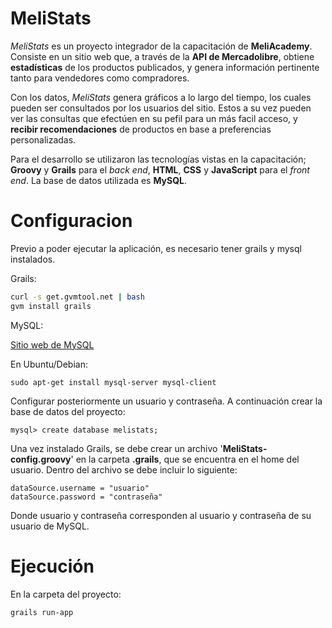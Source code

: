 # MeliStats

*MeliStats* es un proyecto integrador de la  capacitación de **MeliAcademy**.
  Consiste en un sitio web que, a través de la **API de Mercadolibre**, obtiene
  **estadísticas** de los productos publicados, y genera información pertinente tanto para
  vendedores como compradores.
  
  Con los datos, *MeliStats* genera gráficos a lo largo del tiempo, los cuales pueden 
  ser consultados por los usuarios del sitio.
  Estos a su vez pueden ver las consultas que efectúen en su pefil para un más facil
  acceso, y **recibir recomendaciones** de productos en base a preferencias personalizadas.
  
  Para el desarrollo se utilizaron las tecnologías vistas en la capacitación; **Groovy** y **Grails** para el *back end*,
  **HTML**, **CSS** y **JavaScript** para el  *front end*. La base de datos utilizada es **MySQL**.
  
Configuracion
=============

Previo a poder ejecutar la aplicación, es necesario tener grails y mysql instalados.

Grails:
```bash
curl -s get.gvmtool.net | bash
gvm install grails
```

MySQL:

  [Sitio web de MySQL](http://www.mysql.com/downloads/)
  
  En Ubuntu/Debian: 
  ```
  sudo apt-get install mysql-server mysql-client
  ```
  
  Configurar posteriormente un usuario y contraseña. A continuación crear la base de datos del proyecto:
  ```
  mysql> create database melistats;
  ```
  
Una vez instalado Grails, se debe crear un archivo '**MeliStats-config.groovy**' en la carpeta **.grails**, 
que se encuentra en el home del usuario. Dentro del archivo se debe incluir lo siguiente:

```
dataSource.username = "usuario"
dataSource.password = "contraseña"

```
Donde usuario y contraseña corresponden al usuario y contraseña de su usuario de MySQL.

Ejecución
=========

En la carpeta del proyecto:

```
grails run-app
```
